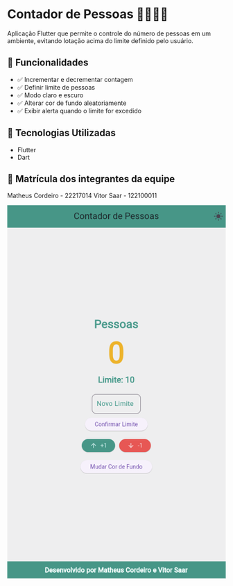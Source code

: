 # Contador de Pessoas 🚶‍♂️🚶‍♀️

Aplicação Flutter que permite o controle do número de pessoas em um ambiente, evitando lotação acima do limite definido pelo usuário.  

## 📌 Funcionalidades
- ✅ Incrementar e decrementar contagem  
- ✅ Definir limite de pessoas  
- ✅ Modo claro e escuro  
- ✅ Alterar cor de fundo aleatoriamente  
- ✅ Exibir alerta quando o limite for excedido  

## 📲 Tecnologias Utilizadas
- Flutter  
- Dart 

## 📒 Matrícula dos integrantes da equipe

Matheus Cordeiro - 22217014
Vitor Saar - 122100011

![Tela do Aplicativo](assets/imageApp.png)